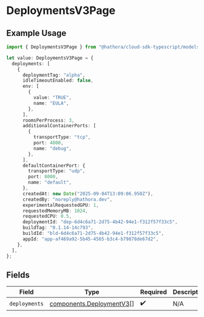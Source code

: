 # DeploymentsV3Page

## Example Usage

```typescript
import { DeploymentsV3Page } from "@hathora/cloud-sdk-typescript/models/components";

let value: DeploymentsV3Page = {
  deployments: [
    {
      deploymentTag: "alpha",
      idleTimeoutEnabled: false,
      env: [
        {
          value: "TRUE",
          name: "EULA",
        },
      ],
      roomsPerProcess: 3,
      additionalContainerPorts: [
        {
          transportType: "tcp",
          port: 4000,
          name: "debug",
        },
      ],
      defaultContainerPort: {
        transportType: "udp",
        port: 8000,
        name: "default",
      },
      createdAt: new Date("2025-09-04T13:09:06.950Z"),
      createdBy: "noreply@hathora.dev",
      experimentalRequestedGPU: 1,
      requestedMemoryMB: 1024,
      requestedCPU: 0.5,
      deploymentId: "dep-6d4c6a71-2d75-4b42-94e1-f312f57f33c5",
      buildTag: "0.1.14-14c793",
      buildId: "bld-6d4c6a71-2d75-4b42-94e1-f312f57f33c5",
      appId: "app-af469a92-5b45-4565-b3c4-b79878de67d2",
    },
  ],
};
```

## Fields

| Field                                                                | Type                                                                 | Required                                                             | Description                                                          |
| -------------------------------------------------------------------- | -------------------------------------------------------------------- | -------------------------------------------------------------------- | -------------------------------------------------------------------- |
| `deployments`                                                        | [components.DeploymentV3](../../models/components/deploymentv3.md)[] | :heavy_check_mark:                                                   | N/A                                                                  |